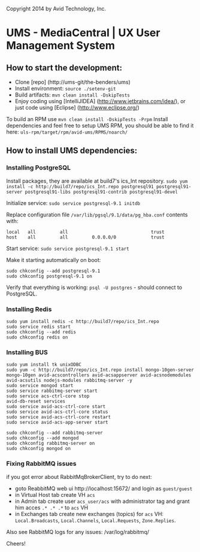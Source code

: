 Copyright 2014 by Avid Technology, Inc.

UMS - MediaCentral | UX User Management System
===================================================

How to start the development:
-----------------------------
* Clone [repo] (http://ums-git/the-benders/ums)
* Install environment: `source ./setenv-git`
* Build artifacts: `mvn clean install -DskipTests`
* Enjoy coding using [IntelliJIDEA] (http://www.jetbrains.com/idea/), or just code using [Eclipse] (http://www.eclipse.org/)

To build an RPM use `mvn clean install -DskipTests -Prpm`
Install dependencies and feel free to setup UMS RPM, you should be able to find it here:
`uls-rpm/target/rpm/avid-ums/RPMS/noarch/`

How to install UMS dependencies:
-------------------------------

### Installing PostgreSQL

Install packages, they are available at build7's ics_Int repository.
`sudo yum install -c http://build7/repo/ics_Int.repo postgresql91 postgresql91-server postgresql91-libs postgresql91-contrib postgresql91-devel`

Initialize service:
`sudo service postgresql-9.1 initdb`


Replace configuration file `/var/lib/pgsql/9.1/data/pg_hba.conf` contents with:

    local   all         all                               trust
    host    all         all         0.0.0.0/0             trust


Start service:
`sudo service postgresql-9.1 start`

Make it starting automatically on boot:

    sudo chkconfig --add postgresql-9.1
    sudo chkconfig postgresql-9.1 on

Verify that everything is working:
`psql -U postgres` - should connect to PostgreSQL.

### Installing Redis

    sudo yum install redis -c http://build7/repo/ics_Int.repo
    sudo service redis start
    sudo chkconfig --add redis
    sudo chkconfig redis on


### Installing BUS

    sudo yum install tk unixODBC
    sudo yum -c http://build7/repo/ics_Int.repo install mongo-10gen-server mongo-10gen avid-acscontrollers avid-acsappserver avid-acsnodemodules avid-acsutils nodejs-modules rabbitmq-server -y
    sudo service mongod start
    sudo service rabbitmq-server start
    sudo service acs-ctrl-core stop
    avid-db-reset services
    sudo service avid-acs-ctrl-core start      
    sudo service avid-acs-ctrl-core status
    sudo service avid-acs-ctrl-core restart
    sudo service avid-acs-app-server start

    sudo chkconfig --add rabbitmq-server
    sudo chkconfig --add mongod
    sudo chkconfig rabbitmq-server on
    sudo chkconfig mongod on

### Fixing RabbitMQ issues

if you got error about RabbitMqBrokerClient, try to do next:
* goto ReabbitMQ web ui http://localhost:15672/ and login as `guest/guest`    
* in Virtual Host tab create VH `acs`
* in Admin tab create user `acs_user/acs` with administrator tag and grant him acces `.* .* .*` to `acs` VH
* in Exchanges tab create new exchanges (topics) for `acs` VH: `Local.Broadcasts`, `Local.Channels`, `Local.Requests`, `Zone.Replies`.
 
Also see RabbitMQ logs for any issues: /var/log/rabbitmq/

Cheers!
